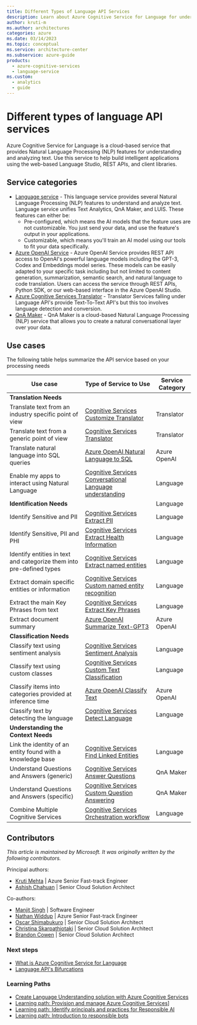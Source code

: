 ```yaml
---
title: Different Types of Language API Services
description: Learn about Azure Cognitive Service for Language for understanding and analyzing text.
author: kruti-m
ms.author: architectures
categories: azure
ms.date: 03/14/2023
ms.topic: conceptual
ms.service: architecture-center
ms.subservice: azure-guide
products:
  - azure-cognitive-services
  - language-service
ms.custom:
  - analytics
  - guide
---
```


# Different types of language API services

Azure Cognitive Service for Language is a cloud-based service that provides Natural Language Processing (NLP) features for understanding and analyzing text. Use this service to help build intelligent applications using the web-based Language Studio, REST APIs, and client libraries.

## Service categories

- [Language service](/azure/cognitive-services/language-service/overview) - This language service provides several Natural Language Processing (NLP) features to understand and analyze text. Language service unifies Text Analytics, QnA Maker, and LUIS. These features can either be:
  - Pre-configured, which means the AI models that the feature uses are not customizable. You just send your data, and use the feature's output in your applications.
  - Customizable, which means you'll train an AI model using our tools to fit your data specifically.
- [Azure OpenAI Service](/azure/cognitive-services/openai/) - Azure OpenAI Service provides REST API access to OpenAI's powerful language models including the GPT-3, Codex and Embeddings model series. These models can be easily adapted to your specific task including but not limited to content generation, summarization, semantic search, and natural language to code translation. Users can access the service through REST APIs, Python SDK, or our web-based interface in the Azure OpenAI Studio.
- [Azure Cognitive Services Translator](/azure/cognitive-services/translator/translator-overview) - Translator Services falling under Language API's provide Text-To-Text API's but this too involves language detection and conversion.
- [QnA Maker](/azure/cognitive-services/qnamaker/overview/overview) - QnA Maker is a cloud-based Natural Language Processing (NLP) service that allows you to create a natural conversational layer over your data.

## Use cases

The following table helps summarize the API service based on your processing needs

| Use case | Type of Service to Use | Service Category |
|----------|-----------------|---|
|**Translation Needs**| | |
|Translate text from an industry specific point of view|[Cognitive Services Customize Translator](/azure/cognitive-services/translator/custom-translator/overview)| Translator |
|Translate text from a generic point of view|[Cognitive Services  Translator](/azure/cognitive-services/translator/text-translation-overview)| Translator |
|Translate natural language into SQL queries|[Azure OpenAI Natural Language to SQL](/azure/cognitive-services/openai/how-to/work-with-code#explaining-an-sql-query)| Azure OpenAI |
|Enable my apps to interact using Natural Language|[Cognitive Services Conversational Language understanding](/azure/cognitive-services/language-service/conversational-language-understanding/overview)| Language |
|**Identification Needs**|| Language |
|Identify Sensitive and PII|[Cognitive Services Extract PII](/azure/cognitive-services/language-service/personally-identifiable-information/overview)| Language |
|Identify Sensitive, PII and PHI|[Cognitive Services Extract Health Information](/azure/cognitive-services/language-service/text-analytics-for-health/overview?tabs=relation-extraction)| Language |
|Identify entities in text and categorize them into pre-defined types|[Cognitive Services Extract named entities](/azure/cognitive-services/language-service/named-entity-recognition/overview)| Language |
|Extract domain specific entities or information | [Cognitive Services Custom named entity recognition](/azure/cognitive-services/language-service/custom-named-entity-recognition/overview) | Language |
|Extract the main Key Phrases from text |[Cognitive Services Extract Key Phrases](/azure/cognitive-services/language-service/key-phrase-extraction/overview)| Language |
|Extract document summary|[Azure OpenAI Summarize Text-GPT3](https://learn.microsoft.com/azure/cognitive-services/openai/quickstart?pivots=programming-language-studio#try-text-summarization)| Azure OpenAI |
|**Classification Needs**||  |
| Classify text using sentiment analysis | [Cognitive Services Sentiment Analysis](/azure/cognitive-services/language-service/sentiment-opinion-mining/quickstart?source=recommendations&tabs=windows&pivots=programming-language-csharp) | Language |
| Classify text using custom classes | [Cognitive Services Custom Text Classification](/azure/cognitive-services/language-service/custom-text-classification/quickstart?tabs=multi-classification&pivots=language-studio)| Language |
| Classify items into categories provided at inference time | [Azure OpenAI Classify Text](/azure/cognitive-services/openai/how-to/completions#classification) | Azure OpenAI |
| Classify text by detecting the language | [Cognitive Services Detect Language](/azure/cognitive-services/language-service/language-detection/overview) | Language |
| **Understanding the Context Needs** | | |
|Link the identity of an entity found with a knowledge base | [Cognitive Services Find Linked Entities](/azure/search/cognitive-search-skill-entity-linking-v3) | Language |
| Understand Questions and Answers (generic) | [Cognitive Services Answer Questions](/azure/cognitive-services/language-service/question-answering/overview) | QnA Maker |
| Understand Questions and Answers (specific) | [Cognitive Services Custom Question Answering](/azure/cognitive-services/language-service/question-answering/overview) | QnA Maker |
| Combine Multiple Cognitive Services | [Cognitive Services Orchestration workflow](/azure/cognitive-services/language-service/orchestration-workflow/overview) | Language |

## Contributors

*This article is maintained by Microsoft. It was originally written by the following contributors.*

Principal authors:

- [Kruti Mehta](https://www.linkedin.com/in/thekrutimehta) | Azure Senior Fast-track Engineer
- [Ashish Chahuan](https://www.linkedin.com/in/a69171115/) | Senior Cloud Solution Architect

Co-authors:

- [Manjit Singh](https://www.linkedin.com/in/manjit-singh-0b922332) | Software Engineer
- [Nathan Widdup](https://www.linkedin.com/in/nwiddup) | Azure Senior Fast-track Engineer
- [Oscar Shimabukuro](https://www.linkedin.com/in/oscarshk/) | Senior Cloud Solution Architect
- [Christina Skarpathiotaki](https://www.linkedin.com/in/christinaskarpathiotaki/) | Senior Cloud Solution Architect
- [Brandon Cowen](https://www.linkedin.com/in/brandon-cowen-1658211b/) | Senior Cloud Solution Architect

### Next steps

- [What is Azure Cognitive Service for Language](/azure/cognitive-services/language-service/overview)
- [Language API's Bifurcations](https://techcommunity.microsoft.com/t5/fasttrack-for-azure/azure-cognitive-services-language-api-s-azure-ai-applied/ba-p/3514278)

### Learning Paths

- [Create Language Understanding solution with Azure Cognitive Services](/training/paths/create-language-solution-azure-cognitive-services/)
- [Learning path: Provision and manage Azure Cognitive Services](/training/paths/provision-manage-azure-cognitive-services)]
- [Learning path: Identify principals and practices for Responsible AI](/training/paths/responsible-ai-business-principles/)
- [Learning path: Introduction to responsible bots](/training/modules/responsible-bots-introduction/)

